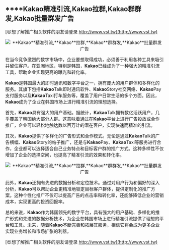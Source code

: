 ## ****Kakao**精准引流,**Kakao**拉群,**Kakao**群群发,**Kakao**批量群发广告**

[😍想了解推广相关软件的朋友请登录 http://www.vst.tw](http://www.vst.tw)

 <center><img src="https://vst.tw/MP4/tuiguang/png/7.png" alt="**Kakao**精准引流,**Kakao**拉群,**Kakao**群群发,**Kakao**批量群发广告"></center>

在当今竞争激烈的数字市场中，企业要想取得成功，必须善于利用各种工具来吸引并留住客户。在亚洲地区，特别是韩国，**Kakao**已经成为了一种强大的精准引流工具，帮助企业实现更高的曝光和转化率。

**Kakao**是韩国最大的即时通讯和数字平台之一，拥有庞大的用户群体和多样化的服务。其旗下包括**Kakao**Talk即时通讯软件、**Kakao**Story社交网络、**Kakao**Pay支付服务以及**Kakao**Taxi打车服务等，覆盖了用户日常生活的多个方面。因此，**Kakao**成为了企业在韩国市场上进行精准引流的理想选择。

首先，**Kakao**具有强大的用户基础。据统计，**Kakao**Talk拥有数亿活跃用户，几乎覆盖了韩国绝大部分人群。这意味着通过在**Kakao**平台上进行广告投放或合作推广，企业可以轻松地触达数以百万计的潜在客户，实现快速而精准的引流。

其次，**Kakao**提供了多样化的广告形式和合作模式。无论是通过**Kakao**Talk的广告横幅、**Kakao**Story的帖子推广，还是与**Kakao**Pay、**Kakao**Taxi等服务进行合作，企业都可以选择适合自己业务特点和目标客户群的推广方式。这种多样性不仅增加了企业的选择空间，也提高了精准引流的效果和转化率。

 <center><img src="https://vst.tw/MP4/tuiguang/png/0.png" alt="**Kakao**精准引流,**Kakao**拉群,**Kakao**群群发,**Kakao**批量群发广告"></center>

此外，**Kakao**还拥有先进的数据分析和定位技术。通过对用户行为和偏好的深入分析，**Kakao**可以帮助企业更精准地锁定目标客户群体，提供定制化的推广方案。这种个性化推广不仅可以提高广告的点击率和转化率，还能够降低企业的营销成本，实现更高的投资回报率。

总的来说，**Kakao**作为韩国领先的数字平台，具有强大的用户基础、多样化的推广形式和先进的数据分析技术，为企业在韩国市场上进行精准引流提供了理想的平台和工具。未来，随着**Kakao**不断完善和拓展其服务，相信它将会成为更多企业实现业务增长和市场扩张的利器。

[😍想了解推广相关软件的朋友请登录 http://www.vst.tw](http://www.vst.tw)



